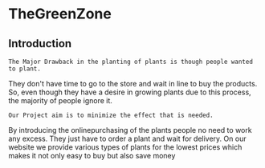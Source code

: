 # TheGreenZone

## Introduction
    The Major Drawback in the planting of plants is though people wanted to plant.
They don't have time to go to the store and wait in line to buy the products.
So, even though they have a desire in growing plants due to this process, the majority of people ignore it. 

    Our Project aim is to minimize the effect that is needed.
By introducing the onlinepurchasing of the plants people no need to work any excess.
They just have to order a plant and wait for delivery.
On our website we provide various types of plants for the lowest prices which makes it not only easy to buy
 but also save money 
